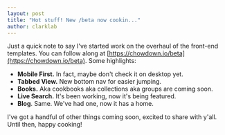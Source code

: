 ```yaml
---
layout: post
title: "Hot stuff! New /beta now cookin..."
author: clarklab
---
```


Just a quick note to say I've started work on the overhaul of the front-end templates. You can follow along at [https://chowdown.io/beta](https://chowdown.io/beta). Some highlights:

- **Mobile First.** In fact, maybe don't check it on desktop yet.
- **Tabbed View.** New bottom nav for easier jumping.
- **Books.** Aka cookbooks aka collections aka groups are coming soon.
- **Live Search.** It's been working, now it's being featured.
- **Blog**. Same. We've had one, now it has a home.

I've got a handful of other things coming soon, excited to share with y'all. Until then, happy cooking!